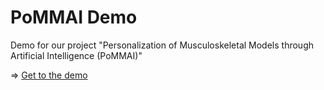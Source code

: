 # PoMMAI Demo
Demo for our project "Personalization of Musculoskeletal Models through Artificial Intelligence (PoMMAI)"

=> [Get to the demo](https://mad-lab-fau.github.io/PoMMAI_Demo/)
